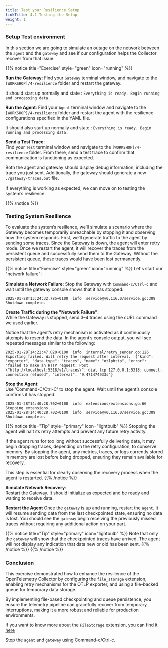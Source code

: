 ```yaml
---
title: Test your Resilience Setup
linkTitle: 4.1 Testing the Setup
weight: 1
---
```


### Setup Test environment

In this section we are going to simulate an outage on the network between the `agent` and the `gateway` and see if our configuration helps the Collector recover from that issue:

{{% notice title="Exercise" style="green" icon="running" %}}

**Run the Gateway**:
Find your `Gateway` terminal window, and navigate to the `[WORKSHOP]/4-resilience` folder and restart the gateway.

It should start up normally and state : `Everything is ready. Begin running and processing data.`

**Run the Agent**:
Find your `Agent` terminal window and navigate to the `[WORKSHOP]/4-resilience` folder and restart the agent with the resilience configurations specified in the YAML file.

It should also start up normally and state : `Everything is ready. Begin running and processing data.`

**Send a Test Trace**:  
Find your `Test` terminal window and navigate to the `[WORKSHOP]/4-resilience` folder. From there, send a test trace to confirm that communication is functioning as expected.

Both the agent and gateway should display debug information, including the trace you just sent. Additionally, the gateway should generate a new `./gateway-traces.out` file.

If everything is working as expected, we can move on to testing the system’s resilience.

{{% /notice %}}

### Testing System Resilience

To evaluate the system’s resilience, we’ll simulate a scenario where the Gateway becomes temporarily unreachable by stopping it and observing how the system responds. First, we’ll generate traffic to the agent by sending some traces. Since the Gateway is down, the agent will enter retry mode.  Once we restart the agent, it will recover the traces from the persistent queue and successfully send them to the Gateway. Without the persistent queue, these traces would have been lost permanently.

{{% notice title="Exercise" style="green" icon="running" %}}
Let's start our "network failure":

**Simulate a Network Failure**:
Stop the Gateway with `Command-c/Ctrl-c` and wait until the gateway console shows that it has stopped:

```text
2025-01-28T13:24:32.785+0100  info  service@v0.116.0/service.go:309  Shutdown complete.
```

**Create Traffic during the "Network Failure"**:  
While the Gateway is stopped, send 3–4 traces using the cURL command we used earlier.

Notice that the agent’s retry mechanism is activated as it continuously attempts to resend the data. In the agent’s console output, you will see repeated messages similar to the following:

```text
2025-01-28T14:22:47.020+0100  info  internal/retry_sender.go:126  Exporting failed. Will retry the request after interval.  {"kind": "exporter", "data_type": "traces", "name": "otlphttp", "error": "failed to make an HTTP request: Post \"http://localhost:5318/v1/traces\": dial tcp 127.0.0.1:5318: connect: connection refused", "interval": "9.471474933s"}
```

**Stop the Agent**:  
Use 'Command-C/Ctrl-C' to stop the agent. Wait until the agent’s console confirms it has stopped.

```text
2025-01-28T14:40:28.702+0100  info  extensions/extensions.go:66  Stopping extensions...
2025-01-28T14:40:28.702+0100  info  service@v0.116.0/service.go:309  Shutdown complete.
```

{{% notice title="Tip" style="primary" icon="lightbulb" %}}
Stopping the agent will halt its retry attempts and prevent any future retry activity.

If the agent runs for too long without successfully delivering data, it may begin dropping traces, depending on the retry configuration, to conserve memory. By stopping the agent, any metrics, traces, or logs currently stored in memory are lost before being dropped, ensuring they remain available for recovery.

This step is essential for clearly observing the recovery process when the agent is restarted.
{{% /notice %}}

**Simulate Network Recovery**:  
Restart the Gateway. It should initialize as expected and be ready and waiting to receive data.

**Restart the Agent**
Once the `gateway` is up and running, restart the `agent`. It will resume sending data from the last checkpointed state, ensuring no data is lost. You should see the `gateway` begin receiving the previously missed traces without requiring any additional action on your part.

{{% notice title="Tip" style="primary" icon="lightbulb" %}}
Note that only the `gateway` will show that the checkpointed traces have arrived. The agent will not display any indication that data new or old has been sent.
{{% /notice %}}
{{% /notice %}}

### Conclusion

This exercise demonstrated how to enhance the resilience of the OpenTelemetry Collector by configuring the `file_storage` extension, enabling retry mechanisms for the OTLP exporter, and using a file-backed queue for temporary data storage.

By implementing file-based checkpointing and queue persistence, you ensure the telemetry pipeline can gracefully recover from temporary interruptions, making it a more robust and reliable for production environments.

If you want to know more about the `FileStorage` extension, you can find it [here](https://github.com/open-telemetry/opentelemetry-collector-contrib/tree/main/extension/storage/filestorage)

Stop the `agent` and `gateway` using Command-c/Ctrl-c.
